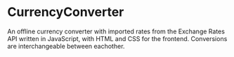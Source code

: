 # CurrencyConverter
An offline currency converter with imported rates from the Exchange Rates API written in JavaScript, with HTML and CSS for the frontend. Conversions are interchangeable between eachother.
